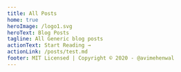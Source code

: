 ```yaml
---
title: All Posts
home: true
heroImage: /logo1.svg
heroText: Blog Posts
tagline: All Generic blog posts
actionText: Start Reading →
actionLink: /posts/test.md
footer: MIT Licensed | Copyright © 2020 - @avimehenwal
---
```


<posts />
<SimpleNewsletter/>
